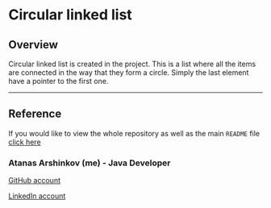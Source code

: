 # Circular linked list

## Overview

Circular linked list is created in the project. This is a list where all the items are connected in the way that they form a circle. Simply the last element have a pointer to the first one.

___

## Reference

If you would like to view the whole repository as well as the main `README` file [click here](https://github.com/aarshinkov/ADS2018Informatics/tree/master/AtanasArshinkov_1601261054)

### Atanas Arshinkov (me) - Java Developer

[GitHub account](https://www.github.com/aarshinkov)

[LinkedIn account](https://www.linkedin.com/in/atanas-arshinkov)